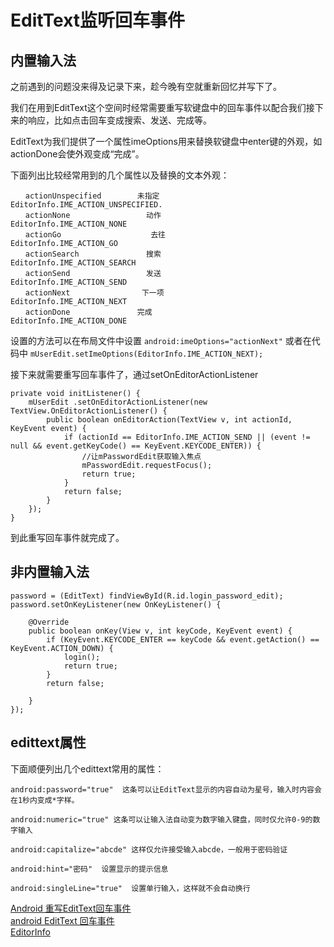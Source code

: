 # EditText监听回车事件

## 内置输入法
之前遇到的问题没来得及记录下来，趁今晚有空就重新回忆并写下了。

我们在用到EditText这个空间时经常需要重写软键盘中的回车事件以配合我们接下来的响应，比如点击回车变成搜索、发送、完成等。

EditText为我们提供了一个属性imeOptions用来替换软键盘中enter键的外观，如actionDone会使外观变成“完成”。

下面列出比较经常用到的几个属性以及替换的文本外观：

	　　actionUnspecified        未指定         EditorInfo.IME_ACTION_UNSPECIFIED.  
	　　actionNone                 动作            EditorInfo.IME_ACTION_NONE 
	　　actionGo                    去往            EditorInfo.IME_ACTION_GO
	　　actionSearch               搜索            EditorInfo.IME_ACTION_SEARCH    
	　　actionSend                 发送            EditorInfo.IME_ACTION_SEND   
	　　actionNext                下一项           EditorInfo.IME_ACTION_NEXT   
	　　actionDone               完成              EditorInfo.IME_ACTION_DONE 

设置的方法可以在布局文件中设置 `android:imeOptions="actionNext"` 或者在代码中 `mUserEdit.setImeOptions(EditorInfo.IME_ACTION_NEXT);`

接下来就需要重写回车事件了，通过setOnEditorActionListener

	private void initListener() {
		mUserEdit .setOnEditorActionListener(new TextView.OnEditorActionListener() {
			public boolean onEditorAction(TextView v, int actionId, KeyEvent event) {
				if (actionId == EditorInfo.IME_ACTION_SEND || (event != null && event.getKeyCode() == KeyEvent.KEYCODE_ENTER)) {
					//让mPasswordEdit获取输入焦点
					mPasswordEdit.requestFocus();
					return true;
				}
				return false;
			}
		});
	}

到此重写回车事件就完成了。

## 非内置输入法

	password = (EditText) findViewById(R.id.login_password_edit);
	password.setOnKeyListener(new OnKeyListener() {

		@Override
		public boolean onKey(View v, int keyCode, KeyEvent event) {
			if (KeyEvent.KEYCODE_ENTER == keyCode && event.getAction() == KeyEvent.ACTION_DOWN) {
				login();
				return true;
			}
			return false;

		}
	});



 

## edittext属性
下面顺便列出几个edittext常用的属性：

	android:password="true"  这条可以让EditText显示的内容自动为星号，输入时内容会在1秒内变成*字样。

	android:numeric="true" 这条可以让输入法自动变为数字输入键盘，同时仅允许0-9的数字输入

	android:capitalize="abcde" 这样仅允许接受输入abcde，一般用于密码验证

	android:hint="密码"  设置显示的提示信息

	android:singleLine="true"  设置单行输入，这样就不会自动换行



[Android 重写EditText回车事件][1]  
[android EditText 回车事件][2]  
[EditorInfo][3]  



[1]: http://www.cnblogs.com/kkrimen/p/3414849.html
[2]: http://dingbuoyi.iteye.com/blog/1460807
[3]: https://developer.android.com/reference/android/view/inputmethod/EditorInfo.html 